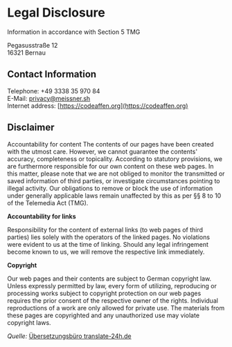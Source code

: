 # Legal Disclosure

Information in accordance with Section 5 TMG

Pegasusstraße 12  
16321 Bernau

## Contact Information

Telephone: +49 3338 35 970 84  
E-Mail: [privacy@meissner.sh](mailto:privacy@meissner.sh)  
Internet address: [https://codeaffen.org](https://codeaffen.org)  

## Disclaimer

Accountability for content
The contents of our pages have been created with the utmost care. However, we cannot guarantee the contents' accuracy, completeness or topicality. According to statutory provisions, we are furthermore responsible for our own content on these web pages. In this matter, please note that we are not obliged to monitor the transmitted or saved information of third parties, or investigate circumstances pointing to illegal activity. Our obligations to remove or block the use of information under generally applicable laws remain unaffected by this as per §§ 8 to 10 of the Telemedia Act (TMG).

**Accountability for links**

Responsibility for the content of external links (to web pages of third parties) lies solely with the operators of the linked pages. No violations were evident to us at the time of linking. Should any legal infringement become known to us, we will remove the respective link immediately.

**Copyright**

Our web pages and their contents are subject to German copyright law. Unless expressly permitted by law, every form of utilizing, reproducing or processing works subject to copyright protection on our web pages requires the prior consent of the respective owner of the rights. Individual reproductions of a work are only allowed for private use. The materials from these pages are copyrighted and any unauthorized use may violate copyright laws.

_Quelle:_ [Übersetzungsbüro translate-24h.de](http://www.translate-24h.de)
